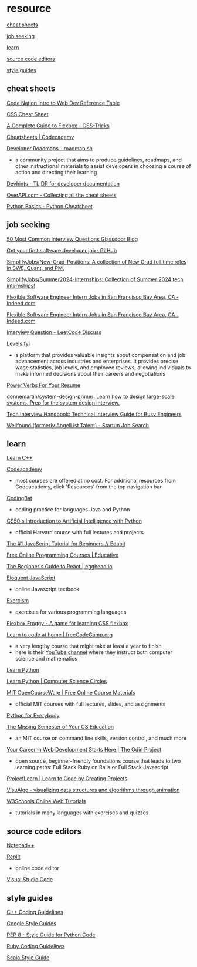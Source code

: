# resource

[cheat sheets](https://github.com/kennytrbl/resource#cheat-sheets)

[job seeking](https://github.com/kennytrbl/resource#job-seeking)

[learn](https://github.com/kennytrbl/resource#learn)

[source code editors](https://github.com/kennytrbl/resource#source-code-editors)

[style guides](https://github.com/kennytrbl/resource#style-guides)

## cheat sheets
[Code Nation Intro to Web Dev Reference Table](https://docs.google.com/document/d/17leZ9FuNE2PPSTsxGXhfgInT0DgNByN6NyeeUbaSaVg)

[CSS Cheat Sheet](https://courses.cs.washington.edu/courses/cse154/15sp/cheat-sheets/css-cheat-sheet.pdf)

[A Complete Guide to Flexbox - CSS-Tricks](https://css-tricks.com/snippets/css/a-guide-to-flexbox/)

[Cheatsheets | Codecademy](https://www.codecademy.com/resources/cheatsheets/all)

[Developer Roadmaps - roadmap.sh](https://roadmap.sh/)
- a community project that aims to produce guidelines, roadmaps, and other instructional materials to assist developers in choosing a course of action and directing their learning

[Devhints - TL;DR for developer documentation](https://devhints.io/)

[OverAPI.com - Collecting all the cheat sheets](https://overapi.com/)

[Python Basics - Python Cheatsheet](https://www.pythoncheatsheet.org/cheatsheet/basics)

## job seeking
[50 Most Common Interview Questions  Glassdoor Blog](https://www.glassdoor.com/blog/common-interview-questions/)

[Get your first software developer job · GitHub](https://github.com/readme/guides/first-job-in-tech)

[SimplifyJobs/New-Grad-Positions: A collection of New Grad full time roles in SWE, Quant, and PM.](https://github.com/SimplifyJobs/New-Grad-Positions)

[SimplifyJobs/Summer2024-Internships: Collection of Summer 2024 tech internships!](https://github.com/SimplifyJobs/Summer2024-Internships)

[Flexible Software Engineer Intern Jobs in San Francisco Bay Area, CA - Indeed.com](https://www.indeed.com/jobs?q=software%20engineer%20intern&l=San%20Francisco%20Bay%20Area%2C%20CA)

[Flexible Software Engineer Intern Jobs in San Francisco Bay Area, CA - Indeed.com](https://www.indeed.com/jobs?q=software%20engineer&l=San%20Francisco%20Bay%20Area%2C%20CA)

[Interview Question - LeetCode Discuss](https://leetcode.com/discuss/interview-question?currentPage=1&orderBy=hot&query)

[Levels.fyi](https://www.levels.fyi/)
- a platform that provides valuable insights about compensation and job advancement across industries and enterprises. It provides precise wage statistics, job levels, and employee reviews, allowing individuals to make informed decisions about their careers and negotiations

[Power Verbs For Your Resume](https://careerservices.uni.edu/sites/default/files/docs/resume_verbs.pdf)

[donnemartin/system-design-primer: Learn how to design large-scale systems. Prep for the system design interview.](https://github.com/donnemartin/system-design-primer)

[Tech Interview Handbook: Technical Interview Guide for Busy Engineers](https://www.techinterviewhandbook.org/)

[Wellfound (formerly AngelList Talent) - Startup Job Search](https://wellfound.com/)

## learn
[Learn C++](https://www.learncpp.com/)

[Codeacademy](https://www.codecademy.com/catalog)
- most courses are offered at no cost. For additional resources from Codeacademy, click 'Resources' from the top navigation bar

[CodingBat](https://codingbat.com/java)
- coding practice for languages Java and Python

[CS50's Introduction to Artificial Intelligence with Python](https://cs50.harvard.edu/ai)
- official Harvard course with full lectures and projects

[The #1 JavaScript Tutorial for Beginners // Edabit](https://edabit.com/tutorial/javascript)

[Free Online Programming Courses | Educative](https://www.educative.io/explore/free)

[The Beginner's Guide to React | egghead.io](https://egghead.io/courses/the-beginner-s-guide-to-react)

[Eloquent JavaScript](https://eloquentjavascript.net/)
- online Javascript textbook

[Exercism](https://exercism.org/)
- exercises for various programming languages

[Flexbox Froggy - A game for learning CSS flexbox](https://flexboxfroggy.com/)

[Learn to code at home | freeCodeCamp.org](https://www.freecodecamp.org/)
- a very lengthy course that might take at least a year to finish
- here is their [YouTube channel](https://www.youtube.com/channel/UC8butISFwT-Wl7EV0hUK0BQ) where they instruct both computer science and mathematics

[Learn Python](https://www.learnpython.org/)

[Learn Python | Computer Science Circles](https://cscircles.cemc.uwaterloo.ca/)

[MIT OpenCourseWare | Free Online Course Materials](https://ocw.mit.edu/search/?d=Electrical%20Engineering%20and%20Computer%20Science&s=department_course_numbers.sort_coursenum)
- official MIT courses with full lectures, slides, and assignments

[Python for Everybody](https://books.trinket.io/pfe/index.html)

[The Missing Semester of Your CS Education](https://missing.csail.mit.edu/)
- an MIT course on command line skills, version control, and much more

[Your Career in Web Development Starts Here | The Odin Project](https://www.theodinproject.com/)
- open source, beginner-friendly foundations course that leads to two learning paths: Full Stack Ruby on Rails or Full Stack Javascript

[ProjectLearn | Learn to Code by Creating Projects](https://projectlearn.io/)

[VisuAlgo - visualizing data structures and algorithms through animation](https://visualgo.net/en)

[W3Schools Online Web Tutorials](https://www.w3schools.com/)
- tutorials in many languages with exercises and quizzes

## source code editors
[Notepad++](https://notepad-plus-plus.org/)

[Replit](https://replit.com/)
- online code editor

[Visual Studio Code](https://code.visualstudio.com/)

## style guides
[C++ Coding Guidelines](https://clearwater.readthedocs.io/en/stable/Clearwater_CPP_Coding_Guidelines.html)

[Google Style Guides](https://google.github.io/styleguide/)

[PEP 8 - Style Guide for Python Code](https://peps.python.org/pep-0008/)

[Ruby Coding Guidelines](https://clearwater.readthedocs.io/en/stable/Clearwater_Ruby_Coding_Guidelines.html)

[Scala Style Guide](https://docs.scala-lang.org/style/)
